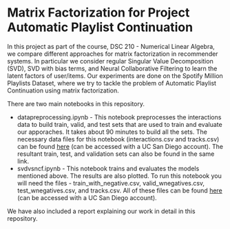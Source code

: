 # Matrix Factorization for Project Automatic Playlist Continuation
In this project as part of the course, DSC 210 - Numerical Linear Algebra, we compare different approaches for matrix factorization in recommender systems. In particular we consider regular Singular Value Decomposition (SVD), SVD with bias terms, and Neural Collaborative Filtering to learn the latent factors of user/items. Our experiments are done on the Spotify Million Playlists Dataset, where we try to tackle the problem of Automatic Playlist Continuation using matrix factorization.

There are two main notebooks in this repository.
<ul>
<li> datapreprocessing.ipynb - This notebook preprocesses the interactions data to build train, valid, and test sets that are used to train and evaluate our apporaches. It takes about 90 minutes to build all the sets. The necessary data files for this notebook (interactions.csv and tracks.csv) can be found <a href='https://drive.google.com/drive/folders/1nhifU2sFqZy4bKhwj1XOV0tqbRBMLJ7O?usp=sharing'>here</a> (can be accessed with a UC San Diego account). The resultant train, test, and validation sets can also be found in the same link.
<li> svdvsncf.ipynb - This notebook trains and evaluates the models mentioned above. The results are also plotted. To run this notebook you will need the files - train_with_negative.csv, valid_wnegatives.csv, test_wnegatives.csv, and tracks.csv. All of these files can be found <a href='https://drive.google.com/drive/folders/1nhifU2sFqZy4bKhwj1XOV0tqbRBMLJ7O?usp=sharing'>here</a> (can be accessed with a UC San Diego account).
</ul>

We have also included a report explaining our work in detail in this repository.
